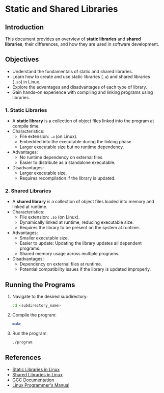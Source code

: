 # Static and Shared Libraries

## Introduction
This document provides an overview of **static libraries** and **shared libraries**, their differences, and how they are used in software development.

## Objectives
- Understand the fundamentals of static and shared libraries.
- Learn how to create and use static libraries (`.a`) and shared libraries (`.so`) in Linux.
- Explore the advantages and disadvantages of each type of library.
- Gain hands-on experience with compiling and linking programs using libraries.

### 1. Static Libraries
- A **static library** is a collection of object files linked into the program at compile time.
- Characteristics:
  - File extension: `.a` (on Linux).
  - Embedded into the executable during the linking phase.
  - Larger executable size but no runtime dependency.
- Advantages:
  - No runtime dependency on external files.
  - Easier to distribute as a standalone executable.
- Disadvantages:
  - Larger executable size.
  - Requires recompilation if the library is updated.

### 2. Shared Libraries
- A **shared library** is a collection of object files loaded into memory and linked at runtime.
- Characteristics:
  - File extension: `.so` (on Linux).
  - Dynamically linked at runtime, reducing executable size.
  - Requires the library to be present on the system at runtime.
- Advantages:
  - Smaller executable size.
  - Easier to update: Updating the library updates all dependent programs.
  - Shared memory usage across multiple programs.
- Disadvantages:
  - Dependency on external files at runtime.
  - Potential compatibility issues if the library is updated improperly.

## Running the Programs
1. Navigate to the desired subdirectory:
   ```sh
   cd <subdirectory_name>
   ```
2. Compile the program:
   ```sh
   make
   ```
3. Run the program:
   ```sh
   ./program
   ```

## References
- [Static Libraries in Linux](https://tldp.org/HOWTO/Program-Library-HOWTO/static-libraries.html)
- [Shared Libraries in Linux](https://tldp.org/HOWTO/Program-Library-HOWTO/shared-libraries.html)
- [GCC Documentation](https://gcc.gnu.org/onlinedocs/)
- [Linux Programmer's Manual](https://man7.org/linux/man-pages/)

